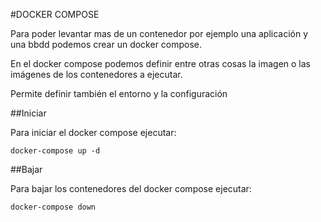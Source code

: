 #DOCKER COMPOSE

Para poder levantar mas de un contenedor por ejemplo una aplicación y una bbdd podemos crear un docker compose.

En el docker compose podemos definir entre otras cosas la imagen o las imágenes de los contenedores a ejecutar.

Permite definir también el entorno y la configuración 

##Iniciar 

Para iniciar el docker compose ejecutar:
```
docker-compose up -d
```

##Bajar

Para bajar los contenedores del docker compose ejecutar:
```
docker-compose down
```
